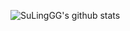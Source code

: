 ![SuLingGG's github stats](https://github-readme-stats.vercel.app/api?username=SuLingGG&hide=["issues","prs"]&show_icons=true)
